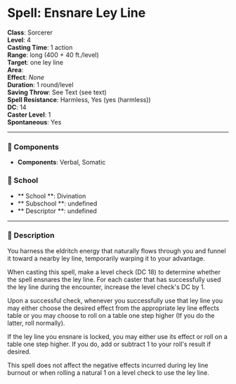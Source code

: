 
# Spell: Ensnare Ley Line
**Class**: Sorcerer  
**Level**: 4  
**Casting Time**: 1 action  
**Range**: long (400 + 40 ft./level)  
**Target**: one ley line  
**Area**:   
**Effect**: _None_  
**Duration**: 1 round/level  
**Saving Throw**: See Text (see text)  
**Spell Resistance**: Harmless, Yes (yes (harmless))  
**DC**: 14  
**Caster Level**: 1  
**Spontaneous**: Yes

---

### 🔮 Components
- **Components**: Verbal, Somatic

### 🏫 School
- ** School **: Divination
- ** Subschool **: undefined
- ** Descriptor **: undefined
---

### 📜 Description
You harness the eldritch energy that naturally flows through you and funnel it toward a nearby ley line, temporarily warping it to your advantage.

When casting this spell, make a level check (DC 18) to determine whether the spell ensnares the ley line. For each caster that has successfully used the ley line during the encounter, increase the level check's DC by 1.

Upon a successful check, whenever you successfully use that ley line you may either choose the desired effect from the appropriate ley line effects table or you may choose to roll on a table one step higher (If you do the latter, roll normally).

If the ley line you ensnare is locked, you may either use its effect or roll on a table one step higher. If you do, add or subtract 1 to your roll's result if desired.

This spell does not affect the negative effects incurred during ley line burnout or when rolling a natural 1 on a level check to use the ley line.
